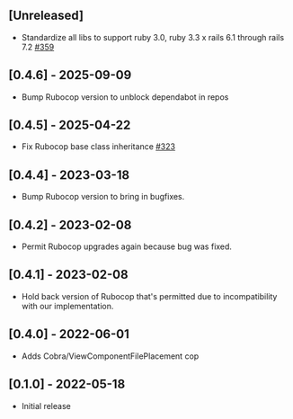 ## [Unreleased]

- Standardize all libs to support ruby 3.0, ruby 3.3 x rails 6.1 through rails 7.2 [#359](https://github.com/powerhome/power-tools/pull/359)

## [0.4.6] - 2025-09-09

- Bump Rubocop version to unblock dependabot in repos

## [0.4.5] - 2025-04-22

- Fix Rubocop base class inheritance [#323](https://github.com/powerhome/power-tools/pull/323)

## [0.4.4] - 2023-03-18

- Bump Rubocop version to bring in bugfixes.

## [0.4.2] - 2023-02-08

- Permit Rubocop upgrades again because bug was fixed.

## [0.4.1] - 2023-02-08

- Hold back version of Rubocop that's permitted due to incompatibility with our implementation.

## [0.4.0] - 2022-06-01

- Adds Cobra/ViewComponentFilePlacement cop

## [0.1.0] - 2022-05-18

- Initial release
